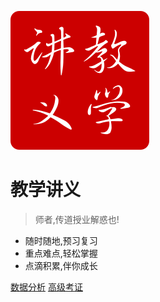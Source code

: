 ![logo](_assets/pic/logo16.svg)

# 教学讲义

> 师者,传道授业解惑也!

- 随时随地,预习复习
- 重点难点,轻松掌握
- 点滴积累,伴你成长

[数据分析](dataanalysis/)
[高级考证](certificate/)